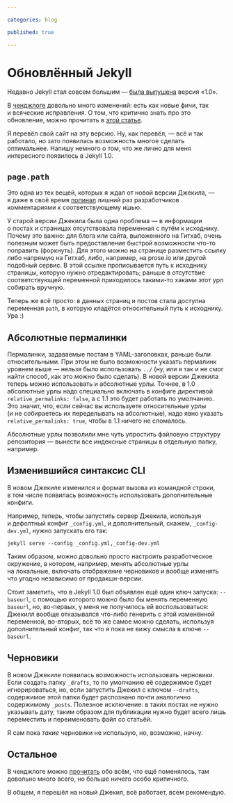 ```yaml
---

categories: blog

published: true

---
```


# Обновлённый Jekyll

Недавно Jekyll стал совсем большим — [была выпущена](https://github.com/blog/1502-jekyll-turns-1-0) версия «1.0».

В [ченджлоге](https://github.com/mojombo/jekyll/blob/master/History.markdown#100—2013-05-06) довольно много изменений: есть как новые фичи, так и всяческие исправления. О том, что критично знать про это обновление, можно прочитать в [этой статье](http://jekyllrb.com/docs/upgrading/).

Я перевёл свой сайт на эту версию. Ну, как перевёл, — всё и так работало, но зато появилась возможность многое сделать оптимальнее. Напишу немного о том, что же лично для меня интересного появилось в Jekyll 1.0.

## `page.path`

Это одна из тех вещей, которых я ждал от новой версии Джекила, — я даже в своё время [попинал](https://github.com/mojombo/jekyll/issues/633#issuecomment-11678912) лишний раз разработчиков комментариями к соответствующему ишью.

У старой версии Джекила была одна проблема — в информации о постах и страницах отсутствовала переменная с путём к исходнику. Почему это важно: для блога или сайта, выложенного на Гитхаб, очень полезным может быть предоставление быстрой возможности что-то поправить (форкнуть). Для этого можно на странице разместить ссылку либо напрямую на Гитхаб, либо, например, на prose.io или другой подобный сервис. В этой ссылке прописывается путь к исходнику страницы, которую нужно отредактировать; раньше в отсутствие соответствующей переменной приходилось такими-то хаками этот урл собирать вручную.

Теперь же всё просто: в данных страниц и постов стала доступна переменная `path`, в которую кладётся относительный путь к исходнику. Ура :)

## Абсолютные пермалинки

Пермалинки, задаваемые постам в YAML-заголовках, раньше были относительными. При этом не было возможности указать пермалинк уровнем выше — нельзя было использовать `../` (ну, или я так и не смог найти способ, как это можно было сделать). В новой версии Джекила теперь можно использовать и абсолютные урлы. Точнее, в 1.0 абсолютные урлы надо специально включать в конфиге директивой `relative_permalinks: false`, а с 1.1 это будет работать по умолчанию. Это значит, что, если сейчас вы используете относительные урлы (и не собираетесь их переделывать на абсолютные), надо явно указать `relative_permalinks: true`, чтобы в 1.1 ничего не сломалось.

Абсолютные урлы позволили мне чуть упростить файловую структуру репозитория — вынести все индексные страницы в отдельную папку, например.

## Изменившийся синтаксис CLI

В новом Джекиле изменился и формат вызова из командной строки, в том числе появилась возможность использовать дополнительные конфиги.

Например, теперь, чтобы запустить сервер Джекила, используя и дефолтный конфиг `_config.yml`, и дополнительный, скажем, `_config-dev.yml`, нужно запускать его так:

    jekyll serve --config _config.yml,_config-dev.yml

Таким образом, можно довольно просто настроить разработческое окружение, в котором, например, менять абсолютные урлы на локальные, включать отображение черновиков и вообще изменять что угодно независимо от продакшн-версии.

Стоит заметить, что в Jekyll 1.0 был объявлен ещё один ключ запуска: `--baseurl`, с помощью которого можно было бы менять переменную `baseurl`, но, во-первых, у меня не получилось ей воспользоваться: Джекилл вообще отказывался что-либо генерить с этой изменённой переменной, во-вторых, всё то же самое можно сделать, используя дополнительный конфиг, так что я пока не вижу смысла в ключе `--baseurl`.

## Черновики

В новом Джекиле появилась возможность использовать черновики. Если создать папку `_drafts`, то по умолчанию её содержимое будет игнорироваться, но, если запустить Джекил с ключом `--drafts`, содержимое этой папки будет распознано почти аналогично содержимому `_posts`. Полезное исключение: в таких постах не нужно указывать дату, таким образом для публикации нужно будет всего лишь переместить и переименовать файл со статьёй.

Я сам пока _такие_ черновики не использую, но, возможно, начну.

## Остальное

В ченджлоге можно [прочитать](https://github.com/mojombo/jekyll/blob/master/History.markdown#minor-enhancements-3) обо всём, что ещё поменялось, там довольно много всего, но больше ничего особо критичного.

В общем, я перешёл на новый Джекил, всё работает, всем рекомендую.
